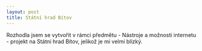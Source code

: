 ```yaml
---
layout: post
title: Státní hrad Bítov
---
```


Rozhodla jsem se vytvořit v rámci předmětu - Nástroje a možnosti internetu - projekt na Státní hrad Bítov, jelikož je mi velmi blízký.
